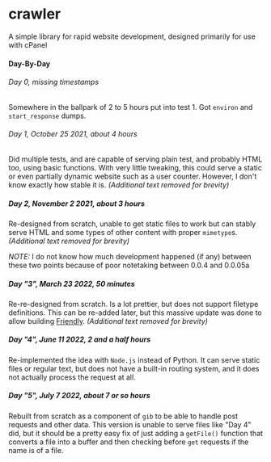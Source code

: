 # crawler
A simple library for rapid website development, designed primarily for use with cPanel

#### Day-By-Day

###### Day 0, missing timestamps
Somewhere in the ballpark of 2 to 5 hours put into test 1. Got `environ` and `start_response` dumps.

###### Day 1, October 25 2021, about 4 hours
Did multiple tests, and are capable of serving plain test, and probably HTML too, using basic functions. With very little tweaking, this could serve a static or even partially dynamic website such as a user counter. However, I don't know exactly how stable it is. *(Additional text removed for brevity)*
##### Day 2, November 2 2021, about 3 hours
Re-designed from scratch, unable to get static files to work but can stably serve HTML and some types of other content with proper `mimetype`s. *(Additional text removed for brevity)*

*NOTE:* I do not know how much development happened (if any) between these two points because of poor notetaking between 0.0.4 and 0.0.05a

##### Day "3", March 23 2022, 50 minutes
Re-re-designed from scratch. Is a lot prettier, but does not support filetype definitions. This can be re-added later, but this massive update was done to allow building [Friendly](https://github.com/JohnAlexCO/Friendly). *(Additional text removed for brevity)*

##### Day "4", June 11 2022, 2 and a half hours
Re-implemented the idea with `Node.js` instead of Python. 
It can serve static files or regular text, but does not have a built-in routing system,
and it does not actually process the request at all.

##### Day "5", July 7 2022, about 7 or so hours
Rebuilt from scratch as a component of `gib` to be able to handle post requests and other data.
This version is unable to serve files like "Day 4" did, but it should be a pretty easy fix of just
adding a `getFile()` function that converts a file into a buffer and then checking before `get` requests if the name is of a file.
